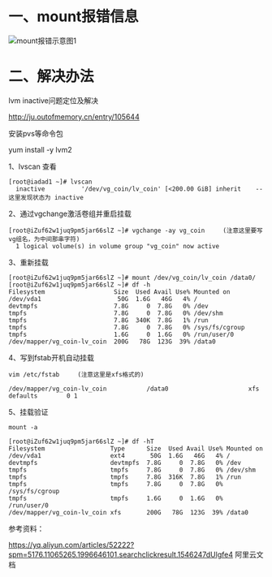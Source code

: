 # 一、mount报错信息

  ![mount报错示意图1](https://github.com/Lancger/opslinux/blob/master/images/mount_error.png)

# 二、解决办法

lvm inactive问题定位及解决

http://ju.outofmemory.cn/entry/105644

安装pvs等命令包

yum install -y lvm2

1、lvscan 查看
```
[root@iadad1 ~]# lvscan
  inactive          '/dev/vg_coin/lv_coin' [<200.00 GiB] inherit    --这里发现状态为 inactive
```
2、通过vgchange激活卷组并重启挂载
```
[root@iZuf62w1juq9pm5jar66slZ ~]# vgchange -ay vg_coin     (注意这里要写vg组名，为中间那串字符)
  1 logical volume(s) in volume group "vg_coin" now active       
```
3、重新挂载
```
[root@iZuf62w1juq9pm5jar66slZ ~]# mount /dev/vg_coin/lv_coin /data0/
[root@iZuf62w1juq9pm5jar66slZ ~]# df -h
Filesystem                   Size  Used Avail Use% Mounted on
/dev/vda1                     50G  1.6G   46G   4% /
devtmpfs                     7.8G     0  7.8G   0% /dev
tmpfs                        7.8G     0  7.8G   0% /dev/shm
tmpfs                        7.8G  340K  7.8G   1% /run
tmpfs                        7.8G     0  7.8G   0% /sys/fs/cgroup
tmpfs                        1.6G     0  1.6G   0% /run/user/0
/dev/mapper/vg_coin-lv_coin  200G   78G  123G  39% /data0
```
4、写到fstab开机自动挂载
```
vim /etc/fstab     (注意这里是xfs格式的)

/dev/mapper/vg_coin-lv_coin           /data0                      xfs    defaults        0 1
```
5、挂载验证
```
mount -a

[root@iZuf62w1juq9pm5jar66slZ ~]# df -hT
Filesystem                  Type      Size  Used Avail Use% Mounted on
/dev/vda1                   ext4       50G  1.6G   46G   4% /
devtmpfs                    devtmpfs  7.8G     0  7.8G   0% /dev
tmpfs                       tmpfs     7.8G     0  7.8G   0% /dev/shm
tmpfs                       tmpfs     7.8G  316K  7.8G   1% /run
tmpfs                       tmpfs     7.8G     0  7.8G   0% /sys/fs/cgroup
tmpfs                       tmpfs     1.6G     0  1.6G   0% /run/user/0
/dev/mapper/vg_coin-lv_coin xfs       200G   78G  123G  39% /data0
```


参考资料：


https://yq.aliyun.com/articles/52222?spm=5176.11065265.1996646101.searchclickresult.1546247dUlgfe4   阿里云文档
